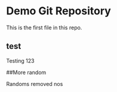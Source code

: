 # Demo Git Repository

This is the first file in this repo.

## test

Testing 123

##More random

Randoms removed nos


